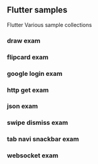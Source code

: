 ## Flutter samples

Flutter Various sample collections

### draw exam
### flipcard exam
### google login exam
### http get exam
### json exam
### swipe dismiss exam
### tab navi snackbar exam
### websocket exam
